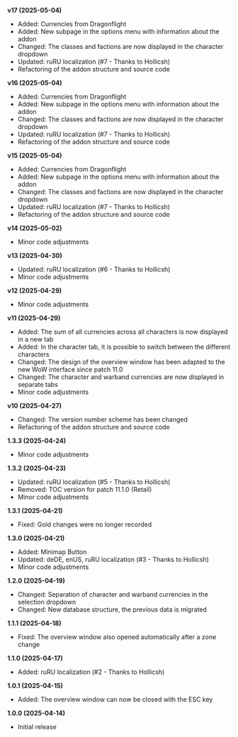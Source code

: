 **v17 (2025-05-04)**
- Added: Currencies from Dragonflight
- Added: New subpage in the options menu with information about the addon
- Changed: The classes and factions are now displayed in the character dropdown
- Updated: ruRU localization (#7 - Thanks to Hollicsh)
- Refactoring of the addon structure and source code

**v16 (2025-05-04)**
- Added: Currencies from Dragonflight
- Added: New subpage in the options menu with information about the addon
- Changed: The classes and factions are now displayed in the character dropdown
- Updated: ruRU localization (#7 - Thanks to Hollicsh)
- Refactoring of the addon structure and source code

**v15 (2025-05-04)**
- Added: Currencies from Dragonflight
- Added: New subpage in the options menu with information about the addon
- Changed: The classes and factions are now displayed in the character dropdown
- Updated: ruRU localization (#7 - Thanks to Hollicsh)
- Refactoring of the addon structure and source code

**v14 (2025-05-02)**
- Minor code adjustments

**v13 (2025-04-30)**
- Updated: ruRU localization (#6 - Thanks to Hollicsh)
- Minor code adjustments

**v12 (2025-04-29)**
- Minor code adjustments

**v11 (2025-04-29)**
- Added: The sum of all currencies across all characters is now displayed in a new tab
- Added: In the character tab, it is possible to switch between the different characters
- Changed: The design of the overview window has been adapted to the new WoW interface since patch 11.0
- Changed: The character and warband currencies are now displayed in separate tabs
- Minor code adjustments

**v10 (2025-04-27)**
- Changed: The version number scheme has been changed
- Refactoring of the addon structure and source code

**1.3.3 (2025-04-24)**
- Minor code adjustments

**1.3.2 (2025-04-23)**
- Updated: ruRU localization (#5 - Thanks to Hollicsh)
- Removed: TOC version for patch 11.1.0 (Retail)
- Minor code adjustments

**1.3.1 (2025-04-21)**
- Fixed: Gold changes were no longer recorded

**1.3.0 (2025-04-21)**
- Added: Minimap Button
- Updated: deDE, enUS, ruRU localization (#3 - Thanks to Hollicsh)
- Minor code adjustments

**1.2.0 (2025-04-19)**
- Changed: Separation of character and warband currencies in the selection dropdown
- Changed: New database structure, the previous data is migrated

**1.1.1 (2025-04-18)**
- Fixed: The overview window also opened automatically after a zone change

**1.1.0 (2025-04-17)**
- Added: ruRU localization (#2 - Thanks to Hollicsh)

**1.0.1 (2025-04-15)**
- Added: The overview window can now be closed with the ESC key

**1.0.0 (2025-04-14)**
- Initial release

